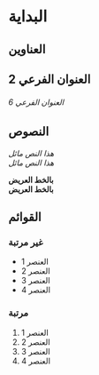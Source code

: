 # البداية

## العناوين

## العنوان الفرعي 2
######  العنوان الفرعي 6

## النصوص

*هذا النص مائل*  
_هذا النص مائل_

**بالخط العريض**  
__بالخط العريض__


## القوائم

### غير مرتبة

* العنصر 1
* العنصر 2
* العنصر 3
* العنصر 4

### مرتبة

1. العنصر 1
2. العنصر 2
3. العنصر 3
4. العنصر 4
